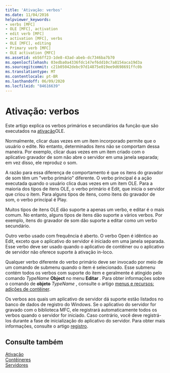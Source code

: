 ```yaml
---
title: 'Ativação: verbos'
ms.date: 11/04/2016
helpviewer_keywords:
- verbs [MFC]
- OLE [MFC], activation
- edit verb [MFC]
- activation [MFC], verbs
- OLE [MFC], editing
- Primary verb [MFC]
- OLE activation {MFC]
ms.assetid: eb56ff23-1de8-43ad-abeb-dc7346ba7b70
ms.openlocfilehash: 03edba0a4336fdc147ef6dd10c7a8154aca19d3a
ms.sourcegitcommit: c21b05042debc97d14875e019ee9d698691ffc0b
ms.translationtype: MT
ms.contentlocale: pt-BR
ms.lasthandoff: 06/09/2020
ms.locfileid: "84616639"
---
```

# <a name="activation-verbs"></a>Ativação: verbos

Este artigo explica os verbos primários e secundários da função que são executados na [ativação](activation-cpp.md)OLE.

Normalmente, clicar duas vezes em um item incorporado permite que o usuário o edite. No entanto, determinados itens não se comportam dessa maneira. Por exemplo, clicar duas vezes em um item criado com o aplicativo gravador de som não abre o servidor em uma janela separada; em vez disso, ele reproduz o som.

A razão para essa diferença de comportamento é que os itens do gravador de som têm um "verbo primário" diferente. O verbo principal é a ação executada quando o usuário clica duas vezes em um item OLE. Para a maioria dos tipos de itens OLE, o verbo primário é Edit, que inicia o servidor que criou o item. Para alguns tipos de itens, como itens do gravador de som, o verbo principal é Play.

Muitos tipos de itens OLE dão suporte a apenas um verbo, e editar é o mais comum. No entanto, alguns tipos de itens dão suporte a vários verbos. Por exemplo, itens do gravador de som dão suporte a editar como um verbo secundário.

Outro verbo usado com frequência é aberto. O verbo Open é idêntico ao Edit, exceto que o aplicativo do servidor é iniciado em uma janela separada. Esse verbo deve ser usado quando o aplicativo de contêiner ou o aplicativo de servidor não oferece suporte à ativação in-loco.

Qualquer verbo diferente do verbo primário deve ser invocado por meio de um comando de submenu quando o item é selecionado. Esse submenu contém todos os verbos com suporte do item e geralmente é atingido pelo comando *TypeName* **Object** no menu **Editar** . Para obter informações sobre o comando de **objeto** *TypeName* , consulte o artigo [menus e recursos: adições de contêiner](menus-and-resources-container-additions.md).

Os verbos aos quais um aplicativo de servidor dá suporte estão listados no banco de dados de registro do Windows. Se o aplicativo do servidor for gravado com o biblioteca MFC, ele registrará automaticamente todos os verbos quando o servidor for iniciado. Caso contrário, você deve registrá-los durante a fase de inicialização do aplicativo do servidor. Para obter mais informações, consulte o artigo [registro](registration.md).

## <a name="see-also"></a>Consulte também

[Ativação](activation-cpp.md)<br/>
[Contêineres](containers.md)<br/>
[Servidores](servers.md)
